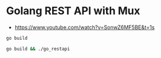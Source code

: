 # Golang REST API with Mux

- <https://www.youtube.com/watch?v=SonwZ6MF5BE&t=1s>

```bash
go build
```

```bash
go build && ./go_restapi
```
